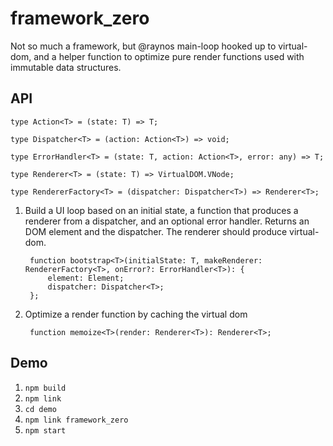 # framework_zero

Not so much a framework, but @raynos main-loop hooked up to virtual-dom, and a helper function to optimize pure render
functions used with immutable data structures.

## API

    type Action<T> = (state: T) => T;
    
    type Dispatcher<T> = (action: Action<T>) => void;

    type ErrorHandler<T> = (state: T, action: Action<T>, error: any) => T;

    type Renderer<T> = (state: T) => VirtualDOM.VNode;

    type RendererFactory<T> = (dispatcher: Dispatcher<T>) => Renderer<T>;

1. Build a UI loop based on an initial state, a function that produces a renderer from a dispatcher, and an optional error
   handler. Returns an DOM element and the dispatcher. The renderer should produce virtual-dom.
   
        function bootstrap<T>(initialState: T, makeRenderer: RendererFactory<T>, onError?: ErrorHandler<T>): {
            element: Element;
            dispatcher: Dispatcher<T>;
        };

2. Optimize a render function by caching the virtual dom

        function memoize<T>(render: Renderer<T>): Renderer<T>;

## Demo

1. `npm build`
2. `npm link`
3. `cd demo`
4. `npm link framework_zero`
5. `npm start`
